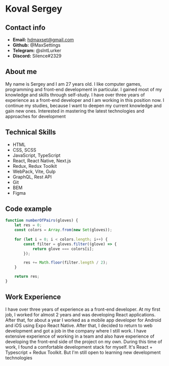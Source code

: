 # Koval Sergey

## Contact info

- **Email:** hdmaxset@gmail.com
- **Github:** @MaxSettings
- **Telegram:** @slntLurker
- **Discord:** Silence#2329

## About me

My name is Sergey and I am 27 years old. I like computer games, programming and front-end development in particular. I gained most of my knowledge and skills through self-study. I have over three years of experience as a front-end developer and I am working in this position now. I continue my studies, because I want to deepen my current knowledge and gain new ones. Interested in mastering the latest technologies and approaches for development

## Technical Skills

- HTML
- CSS, SCSS
- JavaScript, TypeScript 
- React, React Native, Next.js
- Redux, Redux Toolkit
- WebPack, Vite, Gulp
- GraphQL, Rest API
- Git
- BEM
- Figma

## Code example

```javascript
function numberOfPairs(gloves) {
    let res = 0;
    const colors = Array.from(new Set(gloves));
    
    for (let i = 0; i < colors.length; i++) {
        const filter = gloves.filter((glove) => {
            return glove === colors[i];
        });

        res += Math.floor(filter.length / 2);
    }

    return res;
}
```

## Work Experience

I have over three years of experience as a front-end developer. At my first job, I worked for almost 2 years and was developing React applications. After that, for about a year I worked as a mobile app developer for Android and iOS using Expo React Native. After that, I decided to return to web development and got a job in the company where I still work. I have extensive experience of working in a team and also have experience of developing the front-end side of the project on my own. During this time of work, I found a comfortable development stack for myself. It's React + Typescript + Redux Toolkit. But I'm still open to learning new development technologies
